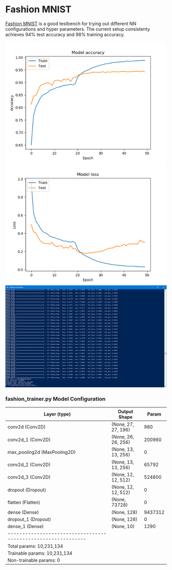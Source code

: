 # Fashion MNIST

[Fashion MNIST](https://github.com/zalandoresearch/fashion-mnist) is a good testbench for trying out different NN configurations and hyper parameters. The current setup consistenty achieves 94% test accuracy and 98% training accuracy.

![accuracy graph](./model_accuracy.png)
![loss graph](./model_loss.png)
![training log](./training_log.png)


### fashion_trainer.py Model Configuration ###

|Layer (type)                |Output Shape            |Param  |
|----------------------------|------------------------|-------|
|conv2d (Conv2D)             |(None, 27, 27, 196)     |980    |
|conv2d_1 (Conv2D)           |(None, 26, 26, 256)     |200960 |
|max_pooling2d (MaxPooling2D)|(None, 13, 13, 256)     |0      |
|conv2d_2 (Conv2D)           |(None, 13, 13, 256)     |65792  |
|conv2d_3 (Conv2D)           |(None, 12, 12, 512)     |524800 |
|dropout (Dropout)           |(None, 12, 12, 512)     |0      |
|flatten (Flatten)           |(None, 73728)           |0      |
|dense (Dense)               |(None, 128)             |9437312|
|dropout_1 (Dropout)         |(None, 128)             |0      |
|dense_1 (Dense)             |(None, 10)              |1290   |
|-------------------------------------------------------------|
|Total params: 10,231,134                                     |
|Trainable params: 10,231,134                                 |
|Non-trainable params: 0                                      |

